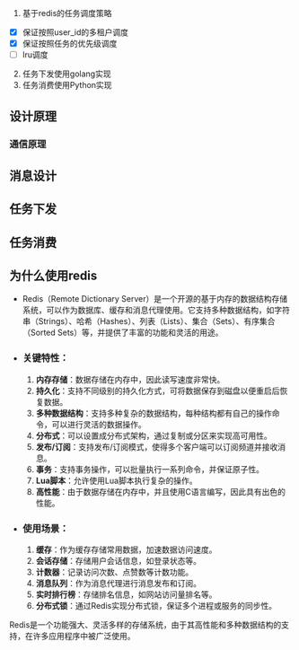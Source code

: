 1. 基于redis的任务调度策略
  - [x] 保证按照user_id的多租户调度
  - [x] 保证按照任务的优先级调度
  - [ ] lru调度
2. 任务下发使用golang实现
3. 任务消费使用Python实现

## 设计原理
### 通信原理
## 消息设计
## 任务下发
## 任务消费


## 为什么使用redis
- Redis（Remote Dictionary Server）是一个开源的基于内存的数据结构存储系统，可以作为数据库、缓存和消息代理使用。它支持多种数据结构，如字符串（Strings）、哈希（Hashes）、列表（Lists）、集合（Sets）、有序集合（Sorted Sets）等，并提供了丰富的功能和灵活的用途。
- ### 关键特性：

  1. **内存存储**：数据存储在内存中，因此读写速度非常快。
  2. **持久化**：支持不同级别的持久化方式，可将数据保存到磁盘以便重启后恢复数据。
  3. **多种数据结构**：支持多种复杂的数据结构，每种结构都有自己的操作命令，可以进行灵活的数据操作。
  4. **分布式**：可以设置成分布式架构，通过复制或分区来实现高可用性。
  5. **发布/订阅**：支持发布/订阅模式，使得多个客户端可以订阅频道并接收消息。
  6. **事务**：支持事务操作，可以批量执行一系列命令，并保证原子性。
  7. **Lua脚本**：允许使用Lua脚本执行复杂的操作。
  8. **高性能**：由于数据存储在内存中，并且使用C语言编写，因此具有出色的性能。

- ### 使用场景：

  1. **缓存**：作为缓存存储常用数据，加速数据访问速度。
  2. **会话存储**：存储用户会话信息，如登录状态等。
  3. **计数器**：记录访问次数、点赞数等计数功能。
  4. **消息队列**：作为消息代理进行消息发布和订阅。
  5. **实时排行榜**：存储排名信息，如网站访问量排名等。
  6. **分布式锁**：通过Redis实现分布式锁，保证多个进程或服务的同步性。

Redis是一个功能强大、灵活多样的存储系统，由于其高性能和多种数据结构的支持，在许多应用程序中被广泛使用。